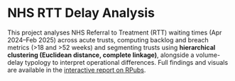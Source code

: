 # NHS RTT Delay Analysis  

This project analyses NHS Referral to Treatment (RTT) waiting times (Apr 2024–Feb 2025) across acute trusts, computing backlog and breach metrics (>18 and >52 weeks) and segmenting trusts using **hierarchical clustering (Euclidean distance, complete linkage)**, alongside a volume-delay typology to interpret operational differences. Full findings and visuals are available in the [interactive report on RPubs](https://rpubs.com/Abhishek1880/1305134).  

